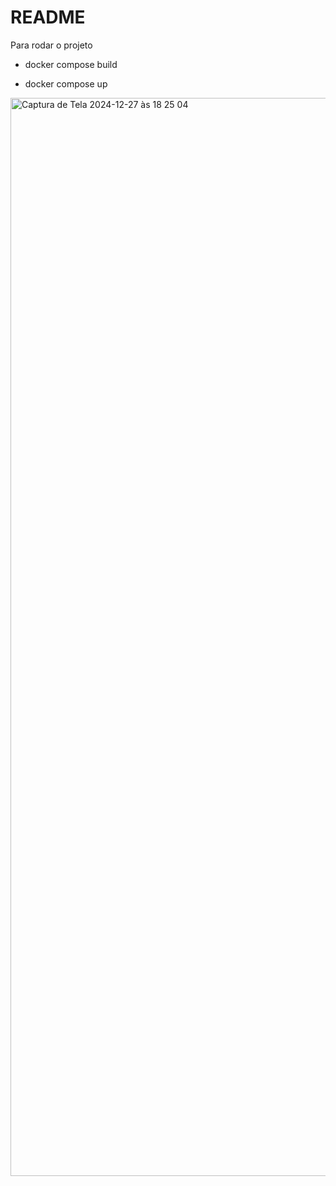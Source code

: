 # README

Para rodar o projeto

* docker compose build

* docker compose up

<img width="1725" alt="Captura de Tela 2024-12-27 às 18 25 04" src="https://github.com/user-attachments/assets/35a2d419-b540-475f-bb4b-964e569f11cc" />

